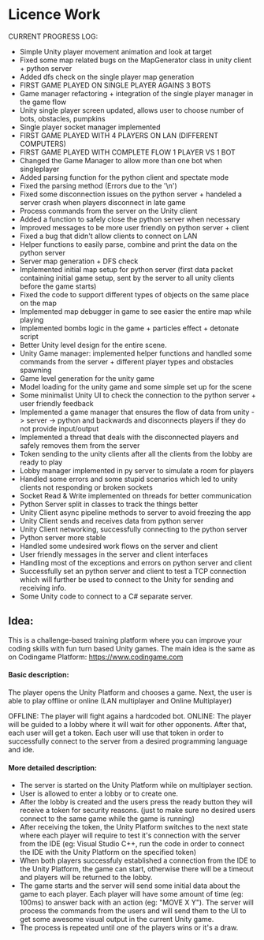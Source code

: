 # Licence Work 

CURRENT PROGRESS LOG: 

- Simple Unity player movement animation and look at target 
- Fixed some map related bugs on the MapGenerator class in unity client + python server
- Added dfs check on the single player map generation
- FIRST GAME PLAYED ON SINGLE PLAYER AGAINS 3 BOTS
- Game manager refactoring + integration of the single player manager in the game flow
- Unity single player screen updated, allows user to choose number of bots, obstacles, pumpkins
- Single player socket manager implemented
- FIRST GAME PLAYED WITH 4 PLAYERS ON LAN (DIFFERENT COMPUTERS)
- FIRST GAME PLAYED WITH COMPLETE FLOW 1 PLAYER VS 1 BOT
- Changed the Game Manager to allow more than one bot when singleplayer
- Added parsing function for the python client and spectate mode
- Fixed the parsing method (Errors due to the '\n')
- Fixed some disconnection issues on the python server + handeled a server crash when players disconnect in late game
- Process commands from the server on the Unity client
- Added a function to safely close the python server when necessary
- Improved messages to be more user friendly on python server + client
- Fixed a bug that didn't allow clients to connect on LAN 
- Helper functions to easily parse, combine and print the data on the python server
- Server map generation + DFS check
- Implemented initial map setup for python server (first data packet containing initial game setup, sent by the server to all unity clients before the game starts)
- Fixed the code to support different types of objects on the same place on the map
- Implemented map debugger in game to see easier the entire map while playing
- Implemented bombs logic in the game + particles effect + detonate script
- Better Unity level design for the entire scene.
- Unity Game manager: implemented helper functions and handled some commands from the server + different player types and obstacles spawning
- Game level generation for the unity game 
- Model loading for the unity game and some simple set up for the scene
- Some minimalist Unity UI to check the connection to the python server + user friendly feedback
- Implemented a game manager that ensures the flow of data from unity -> server -> python and backwards and disconnects players if they do not provide input/output
- Implemented a thread that deals with the disconnected players and safely removes them from the server
- Token sending to the unity clients after all the clients from the lobby are ready to play
- Lobby manager implemented in py server to simulate a room for players
- Handled some errors and some stupid scenarios which led to unity clients not responding or broken sockets
- Socket Read & Write implemented on threads for better communication
- Python Server split in classes to track the things better
- Unity Client async pipeline methods to server to avoid freezing the app
- Unity Client sends and receives data from python server
- Unity Client networking, successfully connecting to the python server
- Python server more stable
- Handled some undesired work flows on the server and client
- User friendly messages in the server and client interfaces
- Handling most of the exceptions and errors on python server and client
- Successfully set an python server and client to test a TCP connection which will further be used to connect to the Unity for sending and receiving info.
- Some Unity code to connect to a C# separate server.

## Idea: 

This is a challenge-based training platform  where you can improve your coding skills with fun turn based Unity games.
The main idea is the same as on Codingame Platform: https://www.codingame.com


#### Basic description:

The player opens the Unity Platform and chooses a game. 
Next, the user is able to play offline or online (LAN multiplayer and Online Multiplayer)

OFFLINE: The player will fight agains a hardcoded bot.
ONLINE: The player will be guided to a lobby where it will wait for other opponents. After that, each user will get a token. Each user will use that token in order to successfully connect to the server from a desired programming language and ide.

#### More detailed description:

- The server is started on the Unity Platform while on multiplayer section. 
- User is allowed to enter a lobby or to create one.
- After the lobby is created and the users press the ready button they will receive a token for security reasons. (just to make sure no desired users connect to the same game while the game is running)
- After receiving the token, the Unity Platform switches to the next state where each player will require to test it's connection with the server from the IDE (eg: Visual Studio C++, run the code in order to connect the IDE with the Unity Platform on the specified token)
- When both players successfuly established a connection from the IDE to the Unity Platform, the game can start, otherwise there will be a timeout and players will be returned to the lobby.
- The game starts and the server will send some initial data about the game to each player. Each player will have some amount of time (eg: 100ms) to answer back with an action (eg: "MOVE X Y"). The server will process the commands from the users and will send them to the UI to get some awesome visual output in the current Unity game.
- The process is repeated until one of the players wins or it's a draw.

